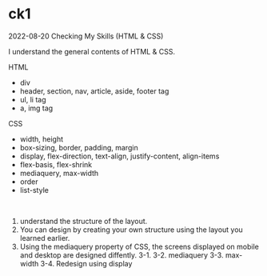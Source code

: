 # ck1

2022-08-20
Checking My Skills (HTML & CSS)

I understand the general contents of HTML & CSS. 

HTML
  - div
  - header, section, nav, article, aside, footer tag
  - ul, li tag
  - a, img tag

CSS
  - width, height
  - box-sizing, border, padding, margin
  - display, flex-direction, text-align, justify-content, align-items
  - flex-basis, flex-shrink
  - mediaquery, max-width
  - order
  - list-style
<br>

1. understand the structure of the layout.
2. You can design by creating your own structure using the layout you learned earlier.
3. Using the mediaquery property of CSS, the screens displayed on mobile and desktop are designed diffently.
  3-1. <meta name="viewport" content="width=divice-width, initial-scale=1.0">
  3-2. mediaquery
  3-3. max-width
  3-4. Redesign using display
